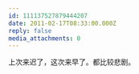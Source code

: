 ```yaml
---
id: 111137527879444207
date: 2011-02-17T08:33:00.000Z
reply: false
media_attachments: 0
---
```


上次来迟了，这次来早了。都比较悲剧。 ​​​​

